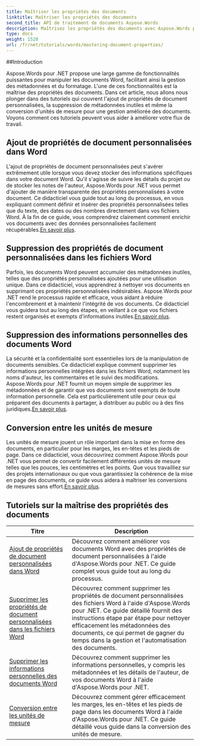 ```yaml
---
title: Maîtriser les propriétés des documents
linktitle: Maîtriser les propriétés des documents
second_title: API de traitement de documents Aspose.Words
description: Maîtrisez les propriétés des documents avec Aspose.Words pour .NET. Apprenez à ajouter, supprimer et convertir des unités de mesure dans des documents Word avec ces didacticiels faciles à suivre.
type: docs
weight: 1520
url: /fr/net/tutorials/words/mastering-document-properties/
---
```

##Introduction  

Aspose.Words pour .NET propose une large gamme de fonctionnalités puissantes pour manipuler les documents Word, facilitant ainsi la gestion des métadonnées et du formatage. L'une de ces fonctionnalités est la maîtrise des propriétés des documents. Dans cet article, nous allons nous plonger dans des tutoriels qui couvrent l'ajout de propriétés de document personnalisées, la suppression de métadonnées inutiles et même la conversion d'unités de mesure pour une gestion améliorée des documents. Voyons comment ces tutoriels peuvent vous aider à améliorer votre flux de travail.

## Ajout de propriétés de document personnalisées dans Word  

L'ajout de propriétés de document personnalisées peut s'avérer extrêmement utile lorsque vous devez stocker des informations spécifiques dans votre document Word. Qu'il s'agisse de suivre les détails du projet ou de stocker les notes de l'auteur, Aspose.Words pour .NET vous permet d'ajouter de manière transparente des propriétés personnalisées à votre document. Ce didacticiel vous guide tout au long du processus, en vous expliquant comment définir et insérer des propriétés personnalisées telles que du texte, des dates ou des nombres directement dans vos fichiers Word. À la fin de ce guide, vous comprendrez clairement comment enrichir vos documents avec des données personnalisées facilement récupérables.[En savoir plus](./adding-custom-document-properties-in-word/).

## Suppression des propriétés de document personnalisées dans les fichiers Word  

Parfois, les documents Word peuvent accumuler des métadonnées inutiles, telles que des propriétés personnalisées ajoutées pour une utilisation unique. Dans ce didacticiel, vous apprendrez à nettoyer vos documents en supprimant ces propriétés personnalisées indésirables. Aspose.Words pour .NET rend le processus rapide et efficace, vous aidant à réduire l'encombrement et à maintenir l'intégrité de vos documents. Ce didacticiel vous guidera tout au long des étapes, en veillant à ce que vos fichiers restent organisés et exempts d'informations inutiles.[En savoir plus](./remove-custom-document-properties-in-word-files/).

## Suppression des informations personnelles des documents Word  

 La sécurité et la confidentialité sont essentielles lors de la manipulation de documents sensibles. Ce didacticiel explique comment supprimer les informations personnelles intégrées dans les fichiers Word, notamment les noms d'auteur, les commentaires et le suivi des modifications. Aspose.Words pour .NET fournit un moyen simple de supprimer les métadonnées et de garantir que vos documents sont exempts de toute information personnelle. Cela est particulièrement utile pour ceux qui préparent des documents à partager, à distribuer au public ou à des fins juridiques.[En savoir plus](./remove-personal-information-word-document/).

## Conversion entre les unités de mesure  

 Les unités de mesure jouent un rôle important dans la mise en forme des documents, en particulier pour les marges, les en-têtes et les pieds de page. Dans ce didacticiel, vous découvrirez comment Aspose.Words pour .NET vous permet de convertir facilement différentes unités de mesure telles que les pouces, les centimètres et les points. Que vous travailliez sur des projets internationaux ou que vous garantissiez la cohérence de la mise en page des documents, ce guide vous aidera à maîtriser les conversions de mesures sans effort.[En savoir plus](./converting-between-measurement-units/).

 ## Tutoriels sur la maîtrise des propriétés des documents
| Titre | Description |
| --- | --- |
| [Ajout de propriétés de document personnalisées dans Word](./adding-custom-document-properties-in-word/) | Découvrez comment améliorer vos documents Word avec des propriétés de document personnalisées à l'aide d'Aspose.Words pour .NET. Ce guide complet vous guide tout au long du processus. |
| [Supprimer les propriétés de document personnalisées dans les fichiers Word](./remove-custom-document-properties-in-word-files/) | Découvrez comment supprimer les propriétés de document personnalisées des fichiers Word à l'aide d'Aspose.Words pour .NET. Ce guide détaillé fournit des instructions étape par étape pour nettoyer efficacement les métadonnées des documents, ce qui permet de gagner du temps dans la gestion et l'automatisation des documents. |
| [Supprimer les informations personnelles des documents Word](./remove-personal-information-word-document/) | Découvrez comment supprimer les informations personnelles, y compris les métadonnées et les détails de l'auteur, de vos documents Word à l'aide d'Aspose.Words pour .NET. |
| [Conversion entre les unités de mesure](./converting-between-measurement-units/) | Découvrez comment gérer efficacement les marges, les en-têtes et les pieds de page dans les documents Word à l'aide d'Aspose.Words pour .NET. Ce guide détaillé vous guide dans la conversion des unités de mesure. |
